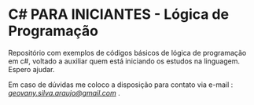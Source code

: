 ﻿<h1>C# PARA INICIANTES - Lógica de Programação</H1>


<p>Repositório com exemplos de códigos básicos de lógica de programação em c#, voltado a auxiliar quem está iniciando os estudos na linguagem.
Espero ajudar.<p>

Em caso de dúvidas me coloco a disposição para contato via e-mail :  *geovany.silva.araujo@gmail.com* . 

